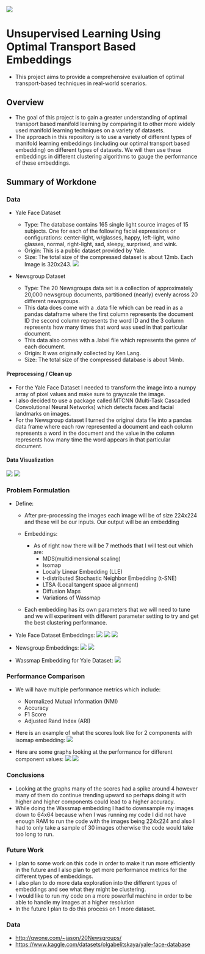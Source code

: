 ![](UTA-DataScience-Logo.png)

# Unsupervised Learning Using Optimal Transport Based Embeddings

* This project aims to provide a comprehensive evaluation of optimal transport-based techniques in real-world scenarios.

## Overview
  * The goal of this project is to gain a greater understanding of optimal transport based manifold learning by comparing it to other more widely used manifold learning techniques on a variety of datasets. 
  * The approach in this repository is to use a variety of different types of manifold learning embeddings (including our optimal transport based embedding) on different types of datasets. We will then use these embeddings in different clustering algorithms to gauge the performance of these embeddings.
 

## Summary of Workdone

### Data

* Yale Face Dataset 
  * Type: The database contains 165 single light source images of 15 subjects. One for each of the following facial expressions or configurations: center-light, w/glasses, happy, left-light, w/no glasses, normal, right-light, sad, sleepy, surprised, and wink.
  * Origin: This is a public dataset provided by Yale.  
  * Size: The total size of the compressed dataset is about 12mb. Each Image is 320x243.
![](yaleSamples2.gif)

* Newsgroup Dataset
  * Type: The 20 Newsgroups data set is a collection of approximately 20,000 newsgroup documents, partitioned (nearly) evenly across 20 different newsgroups.
  * This data does come with a .data file which can be read in as a pandas dataframe where the first column represents the document ID the second column represents the word ID and the 3 column represents how many times that word was used in that particular document.
  * This data also comes with a .label file which represents the genre of each document.
  * Origin: It was originally collected by Ken Lang.  
  * Size: The total size of the compressed database is about 14mb.  
#### Preprocessing / Clean up

* For the Yale Face Dataset I needed to transform the image into a numpy array of pixel values and make sure to grayscale the image.
* I also decided to use a package called MTCNN (Multi-Task Cascaded Convolutional Neural Networks) which detects faces and facial landmarks on images.
* For the Newsgroup dataset I turned the original data file into a pandas data frame where each row represented a document and each column represents a word in the document and the value in the column represents how many time the word appears in that particular document.


#### Data Visualization

![](yaleimages.png)
![](newsgroupdist.png)
### Problem Formulation

* Define:
  * After pre-processing the images each image will be of size 224x224 and these will be our inputs. Our output will be an embedding
  * Embeddings:
    * As of right now there will be 7 methods that I will test out which are:
      * MDS(multidimensional scaling)
      * Isomap
      * Locally Linear Embedding (LLE)
      * t-distributed Stochastic Neighbor Embedding (t-SNE)
      * LTSA (Local tangent space alignment)
      * Diffusion Maps
      * Variations of Wassmap

  * Each embedding has its own parameters that we will need to tune and we will experiment with different parameter setting to try and get the best clustering performance.
* Yale Face Dataset Embeddings:
![](isomap.png)
![](mds.png)
![](tsne.png)

* Newsgroup Embeddings:
![](newsLLE.png)
![](newstsne.png)

* Wassmap Embedding for Yale Dataset:
![](wassmap.png)

### Performance Comparison

* We will have multiple performance metrics which include:
   * Normalized Mutual Information (NMI)
   * Accuracy
   * F1 Score
   * Adjusted Rand Index (ARI)
     
* Here is an example of what the scores look like for 2 components with isomap embedding:
![](isomap-kmeans.png)

* Here are some graphs looking at the performance for different component values:
![](ACC.png)
![](NMI.png)

### Conclusions

* Looking at the graphs many of the scores had a spike around 4 however many of them do continue trending upward so perhaps doing it with higher and higher components could lead to a higher accuracy.
* While doing the Wassmap embedding I had to downsample my images down to 64x64 because when I was running my code I did not have enough RAM to run the code with the images being 224x224 and also I had to only take a sample of 30 images otherwise the code would take too long to run.
  

### Future Work

* I plan to some work on this code in order to make it run more efficiently in the future and I also plan to get more performance metrics for the different types of embeddings.
* I also plan to do more data exploration into the different types of embeddings and see what they might be clustering.
* I would like to run my code on a more powerful machine in order to be able to handle my images at a higher resolution
* In the future I plan to do this process on 1 more dataset.

### Data

* http://qwone.com/~jason/20Newsgroups/
* https://www.kaggle.com/datasets/olgabelitskaya/yale-face-database



